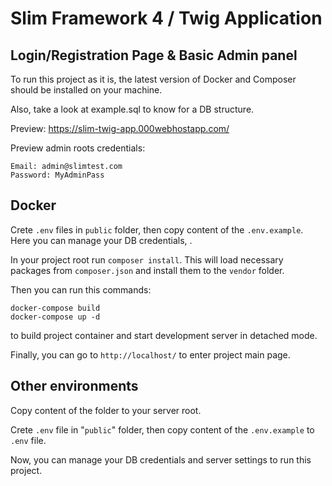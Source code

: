 # Slim Framework 4 / Twig Application


## Login/Registration Page & Basic Admin panel


To run this project as it is, the latest version of Docker and Composer should be installed on your machine.


Also, take a look at example.sql to know for a DB structure.


Preview: https://slim-twig-app.000webhostapp.com/


Preview admin roots credentials:
```
Email: admin@slimtest.com
Password: MyAdminPass
```


## Docker
Crete ```.env``` files in ```public``` folder, then copy content of the ```.env.example```. 
Here you can manage your DB credentials, .


In your project root run ```composer install```. This will load necessary packages from ```composer.json``` and install them to the ```vendor``` folder.


Then you can run this commands:
```
docker-compose build
docker-compose up -d
```
to build project container and start development server in detached mode.


Finally, you can go to ```http://localhost/``` to enter project main page.


## Other environments
Copy content of the folder to your server root.


Crete ```.env``` file in "```public```" folder, then copy content of the ```.env.example``` to ```.env``` file.


Now, you can manage your DB credentials and  server settings to run this project.
